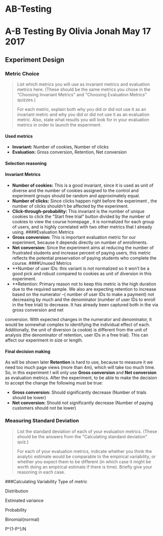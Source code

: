 # AB-Testing

 A-B Testing 
By Olivia Jonah May 17 2017 
=========== 
Experiment Design 
----------------- 
### Metric Choice 
> List which metrics you will use as invariant metrics and evaluation metrics here. (These should be the same metrics you chose in the "Choosing Invariant Metrics" and "Choosing Evaluation Metrics" quizzes.) 
> 
> For each metric, explain both why you did or did not use it as an invariant metric and why you did or did not use it as an evaluation metric. Also, state what results you will look for in your evaluation metrics in order to launch the experiment. 
#### Used metrics 
- **Invariant:** Number of cookies, Number of clicks 
- **Evaluation:** Gross conversion, Retention, Net conversion 
#### Selection reasoning 
#### Invariant Metrics 
- **Number of cookies:** This is a good invariant, since it is used as unit of diverse and the number of cookies assigned to the control and experiment groups should be random and approximately 
equal. 
- **Number of clicks:** Since clicks happen right before the experiment , the number of clicks shouldn’t be affected by the experiment. 
- **Click-through-probability:** This invariant is the number of unique cookies to click the 
"Start free trial" button divided by the number of cookies to view the course homepage , it is normalized for each group of users, and is highly correlated with two other metrics that I already using. 
####Evaluation Metrics 
- **Gross conversion:** This is important evaluation metric for our experiment, because it depends directly on number of enrollments. 
- **Net conversion:** Since the experiment aims at reducing the number of frustrated students and increase percent of paying users, this metric reflects the potential preservation of paying students who complete the course. 
####Unused Metrics 
- **Number of user IDs: this variant is not normalized so it won’t be a good pick and robust compared to cookies as unit of diversion in this experiment. 
- **Retention: Primary reason not to keep this metric is the high duration due to the required sample. We also are expecting retention to increase based on the numerator –( number of user IDs to make a payment) not decreasing by much and the denominator (number of user IDs to enroll in the free trial) to decrease. It has already been captured both in the via gross conversion and net 

conversion. With expected changes in the numerator and denominator, it would be somewhat complex to identifying the individual effect of each. Additionally, the unit of diversion (a cookie) is different from the unit of analysis (the denominator of retention, user IDs in a free trial). This can affect our experiment in size or length. 
#### Final decision making 
As will be shown later **Retention** is hard to use, because to measure it we need too much page views (more than 4m), which will take too much time. So, in this experiment I will only use **Gross conversion** and **Net conversion** as evaluation metrics. 
After the experiment, to be able to make the decision to accept the change the following must be true: 
- **Gross conversion:** Should significantly decrease (Number of trials should be lower) 
- **Net conversion:** Should not significantly decrease (Number of paying customers should not be lower) 
### Measuring Standard Deviation 
> List the standard deviation of each of your evaluation metrics. (These should be the answers from the "Calculating standard deviation" quiz.) 
> 
> For each of your evaluation metrics, indicate whether you think the analytic estimate would be comparable to the empirical variability, or whether you expect them to be different (in which case it might be worth doing an empirical estimate if there is time). Briefly give your reasoning in each case. 


###Calculating Variability Type of metric 

Distribution 

Estimated variance 


Probability 

Binomial(normal) 

P^(1-P^)/N 


